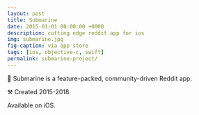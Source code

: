```yaml
---
layout: post
title: Submarine
date: 2015-01-01 00:00:00 +0000
description: cutting edge reddit app for ios
img: submarine.jpg
fig-caption: via app store
tags: [ios, objective-c, swift]
permalink: submarine-project/
---
```


🌊 Submarine  is a feature-packed, community-driven Reddit app.

⚒ Created 2015-2018.

<i class="fa fa-apple" aria-hidden="true"></i> Available on iOS.